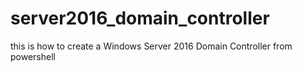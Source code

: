 # server2016_domain_controller
this is how to create a Windows Server 2016 Domain Controller from powershell
